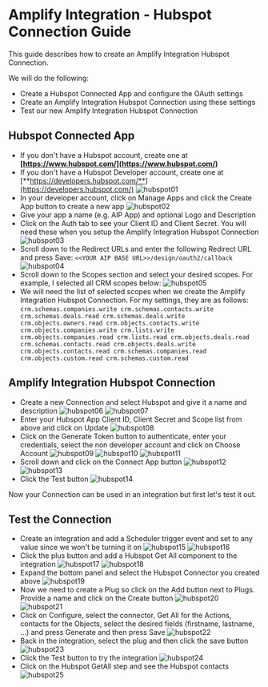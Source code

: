 # Amplify Integration - Hubspot Connection Guide

This guide describes how to create an Amplify Integration Hubspot Connection.

We will do the following:

* Create a Hubspot Connected App and configure the OAuth settings
* Create an Amplify Integration Hubspot Connection using these settings
* Test our new Amplify Integration Hubspot Connection

## Hubspot Connected App

* If you don't have a Hubspot account, create one at **[https://www.hubspot.com/](https://www.hubspot.com/)**
* If you don't have a Hubspot Developer account, create one at [**https://developers.hubspot.com/**](https://developers.hubspot.com/)
  ![hubspot01](hubspot-connection/hubspot01.png)
* In your developer account, click on Manage Apps and click the Create App button to create a new app
  ![hubspot02](hubspot-connection/hubspot02.png)
* Give your app a name (e.g. AIP App) and optional Logo and Description
* Click on the Auth tab to see your Client ID and Client Secret. You will need these when you setup the Amplify Integration Hubspot Connection
  ![hubspot03](hubspot-connection/hubspot03.png)
* Scroll down to the Redirect URLs and enter the following Redirect URL and press Save:
  `<<YOUR AIP BASE URL>>/design/oauth2/callback`
  ![hubspot04](hubspot-connection/hubspot04.png)
* Scroll down to the Scopes section and select your desired scopes. For example, I selected all CRM scopes below:
  ![hubspot05](hubspot-connection/hubspot05.png)
* We will need the list of selected scopes when we create the Amplify Integration Hubspot Connection. For my settings, they are as follows:
`crm.schemas.companies.write crm.schemas.contacts.write crm.schemas.deals.read crm.schemas.deals.write crm.objects.owners.read crm.objects.contacts.write crm.objects.companies.write crm.lists.write crm.objects.companies.read crm.lists.read crm.objects.deals.read crm.schemas.contacts.read crm.objects.deals.write crm.objects.contacts.read crm.schemas.companies.read crm.objects.custom.read crm.schemas.custom.read`

## Amplify Integration Hubspot Connection

* Create a new Connection and select Hubspot and give it a name and description
  ![hubspot06](hubspot-connection/hubspot06.png)
  ![hubspot07](hubspot-connection/hubspot07.png)
* Enter your Hubspot App Client ID, Client Secret and Scope list from above and click on Update
  ![hubspot08](hubspot-connection/hubspot08.png)
* Click on the Generate Token button to authenticate, enter your credentials, select the non developer account and click on Choose Account
  ![hubspot09](hubspot-connection/hubspot09.png)
  ![hubspot10](hubspot-connection/hubspot10.png)
  ![hubspot11](hubspot-connection/hubspot11.png)
* Scroll down and click on the Connect App button
  ![hubspot12](hubspot-connection/hubspot12.png)
  ![hubspot13](hubspot-connection/hubspot13.png)
* Click the Test button
  ![hubspot14](hubspot-connection/hubspot14.png)

Now your Connection can be used in an integration but first let's test it out.

## Test the Connection

* Create an integration and add a Scheduler trigger event and set to any value since we won't be turning it on
  ![hubspot15](hubspot-connection/hubspot15.png)
  ![hubspot16](hubspot-connection/hubspot16.png)
* Click the plus button and add a Hubspot Get All component to the integration
  ![hubspot17](hubspot-connection/hubspot17.png)
  ![hubspot18](hubspot-connection/hubspot18.png)
* Expand the bottom panel and select the Hubspot Connector you created above
  ![hubspot19](hubspot-connection/hubspot19.png)
* Now we need to create a Plug so click on the Add button next to Plugs. Provide a name and click on the Create button
  ![hubspot20](hubspot-connection/hubspot20.png)
  ![hubspot21](hubspot-connection/hubspot21.png)
* Click on Configure, select the connector, Get All for the Actions, contacts for the Objects, select the desired fields (firstname, lastname, ...) and press Generate and then press Save
  ![hubspot22](hubspot-connection/hubspot22.png)
* Back in the integration, select the plug and then click the save button
  ![hubspot23](hubspot-connection/hubspot23.png)
* Click the Test button to try the integration
  ![hubspot24](hubspot-connection/hubspot24.png)
* Click on the Hubspot GetAll step and see the Hubspot contacts
  ![hubspot25](hubspot-connection/hubspot25.png)
  